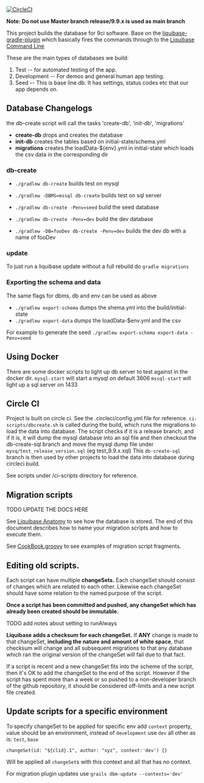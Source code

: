 [![CircleCI](https://circleci.com/gh/9ci/nine-db/tree/release%2F9.9.x.svg?style=svg&circle-token=e6f75c367d32019a33e949acf47d5be09fef49f5)](https://circleci.com/gh/9ci/nine-db/tree/release%2F9.9.x)

**Note: Do not use Master branch release/9.9.x is used as main branch**

This project builds the database for 9ci software. Base on the [liquibase-gradle-plugin](https://github.com/liquibase/liquibase-gradle-plugin) which basically fires the commands through to the [Liquibase Command Line](http://www.liquibase.org/documentation/command_line.html)

These are the main types of databases we build:

1. Test -- for automated testing of the app.
2. Development -- For demos and general human app testing.
3. Seed -- This is base line db. It has settings, status codes etc that our app depends on.

## Database Changelogs

the db-create script will call the tasks 'create-db', 'init-db', 'migrations'
* **create-db** drops and creates the database
* **init-db** creates the tables based on initial-state/schema.yml
* **migrations** creates the loadData-${env}.yml in initial-state which loads the csv data in the corresponding dir

### db-create

- `./gradlew db-create` builds test on mysql
- `./gradlew -DBMS=mssql db-create` builds test on sql server
- `./gradlew db-create -Penv=seed` build the seed database
- `./gradlew db-create -Penv=dev` build the dev database

- `./gradlew -DB=fooDev db-create -Penv=dev` builds the dev db with a name of fooDev

### update

To just run a liquibase update without a full rebuild do `gradle migrations`

### Exporting the schema and data

The same flags for dbms, db and env can be used as above

- `./gradlew export-schema` dumps the shema.yml into the build/initial-state
- `./gradlew export-data` dumps the loadData-$env.yml and the csv

For example to generate the seed
`./gradlew export-schema export-data -Penv=seed`

## Using Docker

There are some docker scripts to light up db server to test against in the docker dir.
`mysql-start` will start a mysql on default 3606
`mssql-start` will light up a sql server on 1433

## Circle CI
Project is built on circle ci. See the .circleci/config.yml file for reference.
```ci-scripts/dbcreate.sh``` is called during the build, which runs the migrations to load the data into database.
The script checks if it is a release branch, and if it is, it will dump the mysql database into an sql file
and then checkout the db-create-sql branch and move the mysql dump file under ```mysq/test_release_version.sql``` (eg test_9.9.x.xql)
This ```db-create-sql``` branch is then used by other projects to load the data into database during circleci build.

See scripts under /ci-scripts directory for reference.


## Migration scripts

TODO UPDATE THE DOCS HERE

See [Liquibase Anatomy](docs/LiquibaseAnatomy.md) to see how the database is stored. The end of this document
describes how to name your migration scripts and how to execute them.

See [CookBook.groovy](docs/CookBook.groovy) to see examples of migration script fragments.

## Editing old scripts.

Each script can have multiple __changeSets.__ Each changeSet should consist of changes which are related to each
other. Likewise each changeSet should have some relation to the named purpose of the script.

__Once a script has been committed and pushed, any changeSet which has already been created should be immutable.__

TODO add notes about setting to runAlways

__Liquibase adds a checksum for each changeSet.__ If __ANY__ change is made to that changeSet, __including the nature
and amount of white space__, that checksum will change and all subsequent migrations to that any database which
ran the original version of the changeSet will fail due to that fact.

If a script is recent and a new changeSet fits into the scheme of the script, then it's OK to add the changeSet to the end of the script.  However if the script has spent more than a week or so pushed to a non-developer branch of the github repository, it should be considered off-limits and a new script file created.

## Update scripts for a specific environment

To specify changeSet to be applied for specific env add `context` property, value should be an environment, instead
of `development` use `dev` all other as is: `test`, `base`

	changeSet(id: "${clid}.1", author: "xyz", context:'dev') {}

Will be applied all `changeSet`s with this context and all that has no context.

For migration plugin updates use `grails dbm-update --contexts='dev'`

